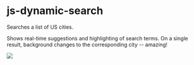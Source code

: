 # js-dynamic-search

Searches a list of US cities. 

Shows real-time suggestions and highlighting of search terms. On a single result, background changes to the corresponding city -- amazing!

![](js-dynamic-search.gif)
